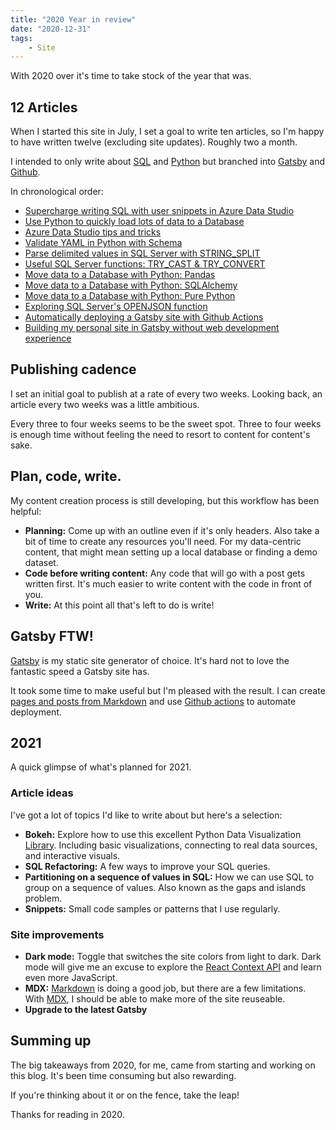 ```yaml
---
title: "2020 Year in review"
date: "2020-12-31"
tags:
    - Site
---
```


With 2020 over it's time to take stock of the year that was.

## 12 Articles

When I started this site in July, I set a goal to write ten articles, so I'm happy to have written twelve (excluding site updates). Roughly two a month.

I intended to only write about [SQL](/tags/sql-server/) and [Python](/tags/python/) but branched into [Gatsby](/tags/gatsby/) and [Github](/tags/github/).

In chronological order:

* [Supercharge writing SQL with user snippets in Azure Data Studio](/azure-data-studio-user-snippets/)
* [Use Python to quickly load lots of data to a Database](/quickly-load-data-db-python/)
* [Azure Data Studio tips and tricks](/auzre-data-studio-tips-tricks/)
* [Validate YAML in Python with Schema](/validate-yaml-python-schema/)
* [Parse delimited values in SQL Server with STRING_SPLIT](/sql-server-string-split/)
* [Useful SQL Server functions: TRY_CAST & TRY_CONVERT](/sql-server-try-cast-convert/)
* [Move data to a Database with Python: Pandas](/move-data-to-db-with-pandas/)
* [Move data to a Database with Python: SQLAlchemy](/move-data-to-db-with-sqlalchemy/)
* [Move data to a Database with Python: Pure Python](/move-data-to-db-with-pure-python/)
* [Exploring SQL Server's OPENJSON function](/exploring-sql-servers-openjson-function/)
* [Automatically deploying a Gatsby site with Github Actions](/automatically-deploying-with-github-actions/)
* [Building my personal site in Gatsby without web development experience](/building-my-personal-site-in-gatsby/)

## Publishing cadence

I set an initial goal to publish at a rate of every two weeks. Looking back, an article every two weeks was a little ambitious. 

Every three to four weeks seems to be the sweet spot. Three to four weeks is enough time without feeling the need to resort to content for content's sake.

## Plan, code, write.

My content creation process is still developing, but this workflow has been helpful:

* **Planning:** Come up with an outline even if it's only headers. Also take a bit of time to create any resources you'll need. For my data-centric content, that might mean setting up a local database or finding a demo dataset.
* **Code before writing content:** Any code that will go with a post gets written first. It's much easier to write content with the code in front of you.
* **Write:** At this point all that's left to do is write!


## Gatsby FTW!

[Gatsby](https://www.gatsbyjs.com/) is my static site generator of choice. It's hard not to love the fantastic speed a Gatsby site has.

It took some time to make useful but I'm pleased with the result. I can create [pages and posts from Markdown](https://www.gatsbyjs.com/docs/tutorial/part-seven/) and use [Github actions]((/automatically-deploying-with-github-actions/)) to automate deployment.

## 2021

A quick glimpse of what's planned for 2021.

### Article ideas

I've got a lot of topics I'd like to write about but here's a selection:

* **Bokeh:** Explore how to use this excellent Python Data Visualization [Library](https://docs.bokeh.org/en/latest/). Including basic visualizations, connecting to real data sources, and interactive visuals.
* **SQL Refactoring:** A few ways to improve your SQL queries.
* **Partitioning on a sequence of values in SQL:** How we can use SQL to group on a sequence of values. Also known as the gaps and islands problem.
* **Snippets:** Small code samples or patterns that I use regularly.

### Site improvements

* **Dark mode:** Toggle that switches the site colors from light to dark. Dark mode will give me an excuse to explore the [React Context API](https://www.gatsbyjs.com/blog/2019-01-31-using-react-context-api-with-gatsby/) and learn even more JavaScript.
* **MDX:** [Markdown](****) is doing a good job, but there are a few limitations. With [MDX](https://www.gatsbyjs.com/docs/how-to/routing/mdx/), I should be able to make more of the site reuseable.
* **Upgrade to the latest Gatsby**

## Summing up

The big takeaways from 2020, for me, came from starting and working on this blog. It's been time consuming but also rewarding.

If you're thinking about it or on the fence, take the leap!

Thanks for reading in 2020.